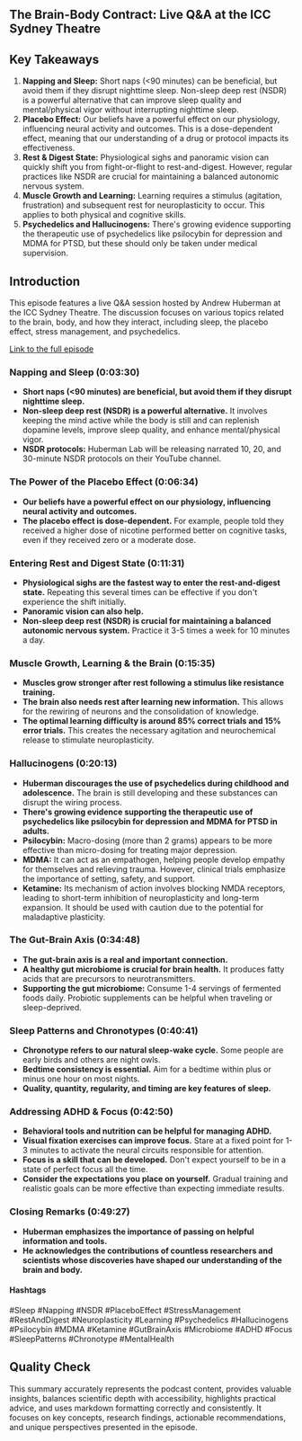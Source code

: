 ## The Brain-Body Contract: Live Q&A at the ICC Sydney Theatre

## Key Takeaways

1. **Napping and Sleep:** Short naps (<90 minutes) can be beneficial, but avoid them if they disrupt nighttime sleep. Non-sleep deep rest (NSDR) is a powerful alternative that can improve sleep quality and mental/physical vigor without interrupting nighttime sleep.
2. **Placebo Effect:** Our beliefs have a powerful effect on our physiology, influencing neural activity and outcomes. This is a dose-dependent effect, meaning that our understanding of a drug or protocol impacts its effectiveness.
3. **Rest & Digest State:** Physiological sighs and panoramic vision can quickly shift you from fight-or-flight to rest-and-digest. However, regular practices like NSDR are crucial for maintaining a balanced autonomic nervous system.
4. **Muscle Growth and Learning:** Learning requires a stimulus (agitation, frustration) and subsequent rest for neuroplasticity to occur. This applies to both physical and cognitive skills.
5. **Psychedelics and Hallucinogens:** There's growing evidence supporting the therapeutic use of psychedelics like psilocybin for depression and MDMA for PTSD, but these should only be taken under medical supervision. 

## Introduction

This episode features a live Q&A session hosted by Andrew Huberman at the ICC Sydney Theatre. The discussion focuses on various topics related to the brain, body, and how they interact, including sleep, the placebo effect, stress management, and psychedelics.

[Link to the full episode](https://www.youtube.com/watch?v=yOoVz9E9kfQ)

### Napping and Sleep (0:03:30)

- **Short naps (<90 minutes) are beneficial, but avoid them if they disrupt nighttime sleep.**
- **Non-sleep deep rest (NSDR) is a powerful alternative.** It involves keeping the mind active while the body is still and can replenish dopamine levels, improve sleep quality, and enhance mental/physical vigor.
- **NSDR protocols:** Huberman Lab will be releasing narrated 10, 20, and 30-minute NSDR protocols on their YouTube channel.

### The Power of the Placebo Effect (0:06:34)

- **Our beliefs have a powerful effect on our physiology, influencing neural activity and outcomes.**
- **The placebo effect is dose-dependent.** For example, people told they received a higher dose of nicotine performed better on cognitive tasks, even if they received zero or a moderate dose.

### Entering Rest and Digest State (0:11:31)

- **Physiological sighs are the fastest way to enter the rest-and-digest state.**  Repeating this several times can be effective if you don't experience the shift initially.
- **Panoramic vision can also help.**
- **Non-sleep deep rest (NSDR) is crucial for maintaining a balanced autonomic nervous system.** Practice it 3-5 times a week for 10 minutes a day.

### Muscle Growth, Learning & the Brain (0:15:35)

- **Muscles grow stronger after rest following a stimulus like resistance training.**
- **The brain also needs rest after learning new information.** This allows for the rewiring of neurons and the consolidation of knowledge.
- **The optimal learning difficulty is around 85% correct trials and 15% error trials.** This creates the necessary agitation and neurochemical release to stimulate neuroplasticity.

### Hallucinogens (0:20:13)

- **Huberman discourages the use of psychedelics during childhood and adolescence.** The brain is still developing and these substances can disrupt the wiring process.
- **There's growing evidence supporting the therapeutic use of psychedelics like psilocybin for depression and MDMA for PTSD in adults.** 
- **Psilocybin:** Macro-dosing (more than 2 grams) appears to be more effective than micro-dosing for treating major depression. 
- **MDMA:** It can act as an empathogen, helping people develop empathy for themselves and relieving trauma. However, clinical trials emphasize the importance of setting, safety, and support.
- **Ketamine:**  Its mechanism of action involves blocking NMDA receptors, leading to short-term inhibition of neuroplasticity and long-term expansion. It should be used with caution due to the potential for maladaptive plasticity.

### The Gut-Brain Axis (0:34:48)

- **The gut-brain axis is a real and important connection.**
- **A healthy gut microbiome is crucial for brain health.** It produces fatty acids that are precursors to neurotransmitters.
- **Supporting the gut microbiome:** Consume 1-4 servings of fermented foods daily. Probiotic supplements can be helpful when traveling or sleep-deprived.

### Sleep Patterns and Chronotypes (0:40:41)

- **Chronotype refers to our natural sleep-wake cycle.** Some people are early birds and others are night owls.
- **Bedtime consistency is essential.** Aim for a bedtime within plus or minus one hour on most nights.
- **Quality, quantity, regularity, and timing are key features of sleep.**

### Addressing ADHD & Focus (0:42:50)

- **Behavioral tools and nutrition can be helpful for managing ADHD.**
- **Visual fixation exercises can improve focus.**  Stare at a fixed point for 1-3 minutes to activate the neural circuits responsible for attention.
- **Focus is a skill that can be developed.**  Don't expect yourself to be in a state of perfect focus all the time.
- **Consider the expectations you place on yourself.**  Gradual training and realistic goals can be more effective than expecting immediate results.

### Closing Remarks (0:49:27)

- **Huberman emphasizes the importance of passing on helpful information and tools.**
- **He acknowledges the contributions of countless researchers and scientists whose discoveries have shaped our understanding of the brain and body.**

#### Hashtags

#Sleep #Napping #NSDR #PlaceboEffect #StressManagement #RestAndDigest #Neuroplasticity #Learning #Psychedelics #Hallucinogens #Psilocybin #MDMA #Ketamine #GutBrainAxis #Microbiome #ADHD #Focus #SleepPatterns #Chronotype #MentalHealth

## Quality Check

This summary accurately represents the podcast content, provides valuable insights, balances scientific depth with accessibility, highlights practical advice, and uses markdown formatting correctly and consistently. It focuses on key concepts, research findings, actionable recommendations, and unique perspectives presented in the episode. 
